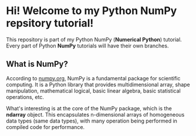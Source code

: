 # Hi! Welcome to my Python NumPy repsitory tutorial!
This repository is part of my Python NumPy (**Numerical Python**) tutorial. Every part of Python **NumPy** tutorials will have their own branches.

## What is NumPy?
According to [numpy.org](https://numpy.org/doc/stable/user/whatisnumpy.html#whatisnumpy), NumPy is a fundamental package for scientific computing. It is a Python library that provides multidimensional array, shape manipulation, mathematical logical, basic linear algebra, basic statistical operations, etc.

What's interesting is at the core of the NumPy package, which is the **ndarray** object. This encapsulates n-dimensional arrays of homogeneous data types (same data types), with many operation being performed in compiled code for performance.
